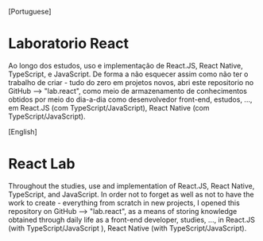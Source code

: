 [Portuguese]
# Laboratorio React

Ao longo dos estudos, uso e implementação de React.JS, React Native, TypeScript, e JavaScript.
De forma a não esquecer assim como não ter o trabalho de criar - tudo do zero em projetos novos, 
abri este repositorio no GitHub --> "lab.react", como meio de armazenamento de conhecimentos obtidos por meio do dia-a-dia como desenvolvedor front-end, estudos, ..., em React.JS (com TypeScript/JavaScript), React Native (com TypeScript/JavaScript).

[English]
# React Lab

Throughout the studies, use and implementation of React.JS, React Native, TypeScript, and JavaScript.
In order not to forget as well as not to have the work to create - everything from scratch in new projects,
I opened this repository on GitHub --> "lab.react", as a means of storing knowledge obtained through daily life as a front-end developer, studies, ..., in React.JS (with TypeScript/JavaScript ), React Native (with TypeScript/JavaScript).

